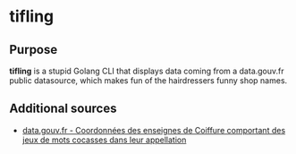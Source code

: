 # tifling

## Purpose

**tifling** is a stupid Golang CLI that displays data coming from a data.gouv.fr public datasource, which makes fun of the hairdressers funny shop names.

## Additional sources

* [data.gouv.fr - Coordonnées des enseignes de Coiffure comportant des jeux de mots cocasses dans leur appellation](https://www.data.gouv.fr/fr/datasets/coordonnees-des-enseignes-de-coiffure-comportant-des-jeux-de-mots-cocasses-dans-leur-appellation/#/resources)
